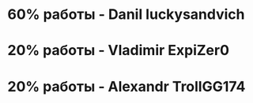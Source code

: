 # 60% работы - Danil luckysandvich 
# 20% работы - Vladimir ExpiZer0  
# 20% работы - Alexandr TrollGG174 
